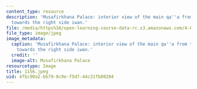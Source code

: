 ```yaml
---
content_type: resource
description: 'Musafirkhana Palace: interior view of the main qa''a from the durqa''a
  towards the right side iwan.'
file: /media/https%3A/open-learning-course-data-rc.s3.amazonaws.com/4-615-the-architecture-of-cairo-spring-2002/4fbc90a2bb798c9ef5d744c31fb80204_1156.jpeg
file_type: image/jpeg
image_metadata:
  caption: 'Musafirkhana Palace: interior view of the main qa''a from the durqa''a
    towards the right side iwan.'
  credit: ''
  image-alt: Musafirkhana Palace
resourcetype: Image
title: 1156.jpeg
uid: 4fbc90a2-bb79-8c9e-f5d7-44c31fb80204
---
```

